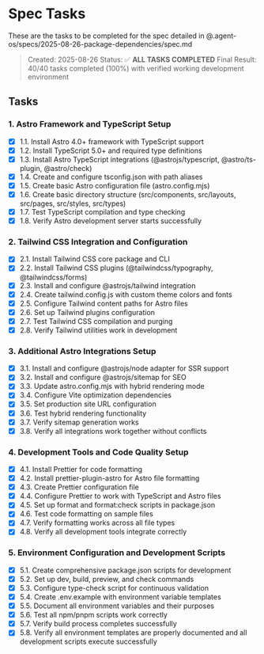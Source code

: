 # Spec Tasks

These are the tasks to be completed for the spec detailed in @.agent-os/specs/2025-08-26-package-dependencies/spec.md

> Created: 2025-08-26
> Status: ✅ **ALL TASKS COMPLETED** 
> Final Result: 40/40 tasks completed (100%) with verified working development environment

## Tasks

### 1. Astro Framework and TypeScript Setup
- [x] 1.1. Install Astro 4.0+ framework with TypeScript support
- [x] 1.2. Install TypeScript 5.0+ and required type definitions
- [x] 1.3. Install Astro TypeScript integrations (@astrojs/typescript, @astro/ts-plugin, @astro/check)
- [x] 1.4. Create and configure tsconfig.json with path aliases
- [x] 1.5. Create basic Astro configuration file (astro.config.mjs)
- [x] 1.6. Create basic directory structure (src/components, src/layouts, src/pages, src/styles, src/types)
- [x] 1.7. Test TypeScript compilation and type checking
- [x] 1.8. Verify Astro development server starts successfully

### 2. Tailwind CSS Integration and Configuration
- [x] 2.1. Install Tailwind CSS core package and CLI
- [x] 2.2. Install Tailwind CSS plugins (@tailwindcss/typography, @tailwindcss/forms)
- [x] 2.3. Install and configure @astrojs/tailwind integration
- [x] 2.4. Create tailwind.config.js with custom theme colors and fonts
- [x] 2.5. Configure Tailwind content paths for Astro files
- [x] 2.6. Set up Tailwind plugins configuration
- [x] 2.7. Test Tailwind CSS compilation and purging
- [x] 2.8. Verify Tailwind utilities work in development

### 3. Additional Astro Integrations Setup
- [x] 3.1. Install and configure @astrojs/node adapter for SSR support
- [x] 3.2. Install and configure @astrojs/sitemap for SEO
- [x] 3.3. Update astro.config.mjs with hybrid rendering mode
- [x] 3.4. Configure Vite optimization dependencies
- [x] 3.5. Set production site URL configuration
- [x] 3.6. Test hybrid rendering functionality
- [x] 3.7. Verify sitemap generation works
- [x] 3.8. Verify all integrations work together without conflicts

### 4. Development Tools and Code Quality Setup
- [x] 4.1. Install Prettier for code formatting
- [x] 4.2. Install prettier-plugin-astro for Astro file formatting
- [x] 4.3. Create Prettier configuration file
- [x] 4.4. Configure Prettier to work with TypeScript and Astro files
- [x] 4.5. Set up format and format:check scripts in package.json
- [x] 4.6. Test code formatting on sample files
- [x] 4.7. Verify formatting works across all file types
- [x] 4.8. Verify all development tools integrate correctly

### 5. Environment Configuration and Development Scripts
- [x] 5.1. Create comprehensive package.json scripts for development
- [x] 5.2. Set up dev, build, preview, and check commands
- [x] 5.3. Configure type-check script for continuous validation
- [x] 5.4. Create .env.example with environment variable templates
- [x] 5.5. Document all environment variables and their purposes
- [x] 5.6. Test all npm/pnpm scripts work correctly
- [x] 5.7. Verify build process completes successfully
- [x] 5.8. Verify all environment templates are properly documented and all development scripts execute successfully